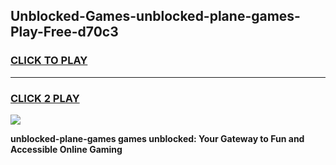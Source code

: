 
## Unblocked-Games-unblocked-plane-games-Play-Free-d70c3
<h3>
<a href="https://premium76.site?title=unblocked-plane-games&ref=18A1">CLICK TO PLAY</a></h3>
<hr>

<h3>
<a href="https://premium76.site?title=unblocked-plane-games&ref=18A1">CLICK 2 PLAY</a>
  
</h3>

<a href="https://premium76.site?title=unblocked-plane-games&ref=18A1"><img src="https://clearcache.store/games.png"></a>


**unblocked-plane-games games unblocked: Your Gateway to Fun and Accessible Online Gaming**

